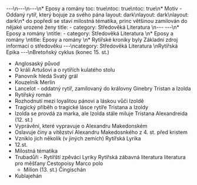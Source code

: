 ---\n---\n---\n* Eposy a romány 
toc: true\ntoc: true\ntoc: true\n* Motiv - Oddaný rytíř, který bojuje za svého pána
layout: dark\nlayout: dark\nlayout: dark\n* do popředí se staví milostná tématika, princ většinou zamilován do nějaké urozené ženy
title: -
category: Středověká Literatura \n---
---\n* Eposy a romány  \ntitle: -
category: Středověká Literatura \n* Eposy a romány  \ntitle: Eposy a romány  \n* Rytířské kroniky byly Základní zdroj informací o středověku
---\ncategory: Středověká Literatura \nRytířská Epika
---\nBretoňský cyklus (konec 15. st.)
* Anglosaský původ
* O králi Artušovi a o rytířích kulatého stolu
* Panovník hledá Svatý grál
* Kouzelník Merlin
* Lancelot - oddatný rytíř, zamilovaný do královny Ginebry
Tristan a Izolda
* Rytířský román
* Rozhodnutí mezi loyalitou pánovi a láskou vůči Izoldě
* Tragický příběh o tragické lásce rytíře Tristana a Izoldy
* Izolda se provdá za marka, ale Izolda stále miluje Tristana
Alexandreida (12. st.)
* Vyprávění, které vypravuje o Alexandru Makedonském
* Oslavuje činy a vítězství Alexandru Makedosnkého z 4. st. před kristem
* Vzniklo jich několik (v jiných zemích)
Rytířská Lyrika
* 12.st. 
* Milostná tématika
* Trubadůři - Rytířští zpěváci Lyriky
Rytířská zábavná literatura
literatura pro měšťany
Cestopoisy
Marco polo
  * Milion (13. st.)
Čingischán
* Kublajehán
